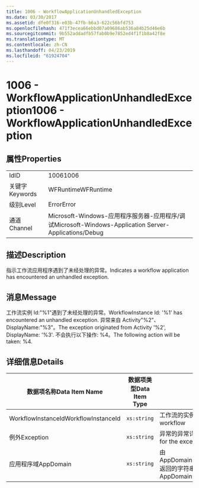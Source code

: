 ```yaml
---
title: 1006 - WorkflowApplicationUnhandledException
ms.date: 03/30/2017
ms.assetid: dfe0f316-e03b-47fb-b6a3-622c56bfd753
ms.openlocfilehash: 471f3ecea66ebbd07a09686ab536a84b25d46e6b
ms.sourcegitcommit: 9b552addadfb57fab0b9e7852ed4f1f1b8a42f8e
ms.translationtype: MT
ms.contentlocale: zh-CN
ms.lasthandoff: 04/23/2019
ms.locfileid: "61924704"
---
```

# <a name="1006---workflowapplicationunhandledexception"></a><span data-ttu-id="19f82-102">1006 - WorkflowApplicationUnhandledException</span><span class="sxs-lookup"><span data-stu-id="19f82-102">1006 - WorkflowApplicationUnhandledException</span></span>
## <a name="properties"></a><span data-ttu-id="19f82-103">属性</span><span class="sxs-lookup"><span data-stu-id="19f82-103">Properties</span></span>  
  
|||  
|-|-|  
|<span data-ttu-id="19f82-104">Id</span><span class="sxs-lookup"><span data-stu-id="19f82-104">ID</span></span>|<span data-ttu-id="19f82-105">1006</span><span class="sxs-lookup"><span data-stu-id="19f82-105">1006</span></span>|  
|<span data-ttu-id="19f82-106">关键字</span><span class="sxs-lookup"><span data-stu-id="19f82-106">Keywords</span></span>|<span data-ttu-id="19f82-107">WFRuntime</span><span class="sxs-lookup"><span data-stu-id="19f82-107">WFRuntime</span></span>|  
|<span data-ttu-id="19f82-108">级别</span><span class="sxs-lookup"><span data-stu-id="19f82-108">Level</span></span>|<span data-ttu-id="19f82-109">Error</span><span class="sxs-lookup"><span data-stu-id="19f82-109">Error</span></span>|  
|<span data-ttu-id="19f82-110">通道</span><span class="sxs-lookup"><span data-stu-id="19f82-110">Channel</span></span>|<span data-ttu-id="19f82-111">Microsoft-Windows-应用程序服务器-应用程序/调试</span><span class="sxs-lookup"><span data-stu-id="19f82-111">Microsoft-Windows-Application Server-Applications/Debug</span></span>|  
  
## <a name="description"></a><span data-ttu-id="19f82-112">描述</span><span class="sxs-lookup"><span data-stu-id="19f82-112">Description</span></span>  
 <span data-ttu-id="19f82-113">指示工作流应用程序遇到了未经处理的异常。</span><span class="sxs-lookup"><span data-stu-id="19f82-113">Indicates a workflow application has encountered an unhandled exception.</span></span>  
  
## <a name="message"></a><span data-ttu-id="19f82-114">消息</span><span class="sxs-lookup"><span data-stu-id="19f82-114">Message</span></span>  
 <span data-ttu-id="19f82-115">工作流实例 Id:"%1"遇到了未经处理的异常。</span><span class="sxs-lookup"><span data-stu-id="19f82-115">WorkflowInstance Id: '%1' has encountered an unhandled exception.</span></span>  <span data-ttu-id="19f82-116">异常来自 Activity"%2"、 DisplayName:"%3"。</span><span class="sxs-lookup"><span data-stu-id="19f82-116">The exception originated from Activity '%2', DisplayName: '%3'.</span></span>  <span data-ttu-id="19f82-117">不会执行以下操作: %4。</span><span class="sxs-lookup"><span data-stu-id="19f82-117">The following action will be taken: %4.</span></span>  
  
## <a name="details"></a><span data-ttu-id="19f82-118">详细信息</span><span class="sxs-lookup"><span data-stu-id="19f82-118">Details</span></span>  
  
|<span data-ttu-id="19f82-119">数据项名称</span><span class="sxs-lookup"><span data-stu-id="19f82-119">Data Item Name</span></span>|<span data-ttu-id="19f82-120">数据项类型</span><span class="sxs-lookup"><span data-stu-id="19f82-120">Data Item Type</span></span>|<span data-ttu-id="19f82-121">描述</span><span class="sxs-lookup"><span data-stu-id="19f82-121">Description</span></span>|  
|--------------------|--------------------|-----------------|  
|<span data-ttu-id="19f82-122">WorkflowInstanceId</span><span class="sxs-lookup"><span data-stu-id="19f82-122">WorkflowInstanceId</span></span>|`xs:string`|<span data-ttu-id="19f82-123">工作流的实例 ID</span><span class="sxs-lookup"><span data-stu-id="19f82-123">The instance id for the workflow</span></span>|  
|<span data-ttu-id="19f82-124">例外</span><span class="sxs-lookup"><span data-stu-id="19f82-124">Exception</span></span>|`xs:string`|<span data-ttu-id="19f82-125">异常的异常详细信息</span><span class="sxs-lookup"><span data-stu-id="19f82-125">The exception details for the exception</span></span>|  
|<span data-ttu-id="19f82-126">应用程序域</span><span class="sxs-lookup"><span data-stu-id="19f82-126">AppDomain</span></span>|`xs:string`|<span data-ttu-id="19f82-127">由 AppDomain.CurrentDomain.FriendlyName 返回的字符串。</span><span class="sxs-lookup"><span data-stu-id="19f82-127">The string returned by AppDomain.CurrentDomain.FriendlyName.</span></span>|
